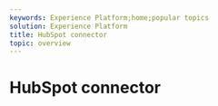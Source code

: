 ```yaml
---
keywords: Experience Platform;home;popular topics
solution: Experience Platform
title: HubSpot connector
topic: overview
---
```


# HubSpot connector